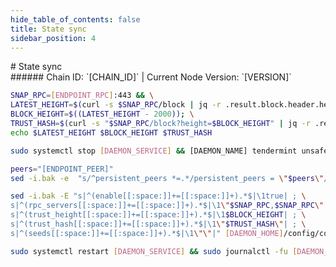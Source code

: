 ```yaml
---
hide_table_of_contents: false
title: State sync
sidebar_position: 4
---
```


<div class="h1-with-icon icon-[CHAIN_SYSTEM_NAME]">
# State sync
</div>
###### Chain ID: `[CHAIN_ID]` | Current Node Version: `[VERSION]`

```bash
SNAP_RPC=[ENDPOINT_RPC]:443 && \
LATEST_HEIGHT=$(curl -s $SNAP_RPC/block | jq -r .result.block.header.height); \
BLOCK_HEIGHT=$((LATEST_HEIGHT - 2000)); \
TRUST_HASH=$(curl -s "$SNAP_RPC/block?height=$BLOCK_HEIGHT" | jq -r .result.block_id.hash) && \
echo $LATEST_HEIGHT $BLOCK_HEIGHT $TRUST_HASH
```
```bash
sudo systemctl stop [DAEMON_SERVICE] && [DAEMON_NAME] tendermint unsafe-reset-all --home [DAEMON_HOME] --keep-addr-book
```
```bash
peers="[ENDPOINT_PEER]"
sed -i.bak -e  "s/^persistent_peers *=.*/persistent_peers = \"$peers\"/" [DAEMON_HOME]/config/config.toml
```
```bash
sed -i.bak -E "s|^(enable[[:space:]]+=[[:space:]]+).*$|\1true| ; \
s|^(rpc_servers[[:space:]]+=[[:space:]]+).*$|\1\"$SNAP_RPC,$SNAP_RPC\"| ; \
s|^(trust_height[[:space:]]+=[[:space:]]+).*$|\1$BLOCK_HEIGHT| ; \
s|^(trust_hash[[:space:]]+=[[:space:]]+).*$|\1\"$TRUST_HASH\"| ; \
s|^(seeds[[:space:]]+=[[:space:]]+).*$|\1\"\"|" [DAEMON_HOME]/config/config.toml
```
```bash
sudo systemctl restart [DAEMON_SERVICE] && sudo journalctl -fu [DAEMON_SERVICE] --no-hostname -o cat
```